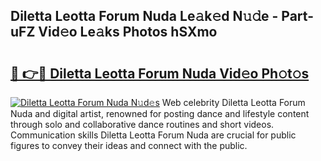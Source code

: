 ## Diletta Leotta Forum Nuda Le𝚊k𝚎d N𝚞𝚍e - Part-uFZ Vid𝚎o Le𝚊ks Photos hSXmo

# <h2><a href="http://fbg25m.evod.top/?m=Diletta+Leotta+Forum+Nuda">🔗 👉🔴 Diletta Leotta Forum Nuda Vid𝚎o Ph𝚘t𝚘s</a></h2>

[![Diletta Leotta Forum Nuda N𝚞d𝚎s](https://i.imgur.com/8V9OHl7.gif)](http://fbg25m.evod.top/?m=Diletta+Leotta+Forum+Nuda)
Web celebrity Diletta Leotta Forum Nuda and digital artist, renowned for posting dance and lifestyle content through solo and collaborative dance routines and short videos. Communication skills Diletta Leotta Forum Nuda are crucial for public figures to convey their ideas and connect with the public. 
